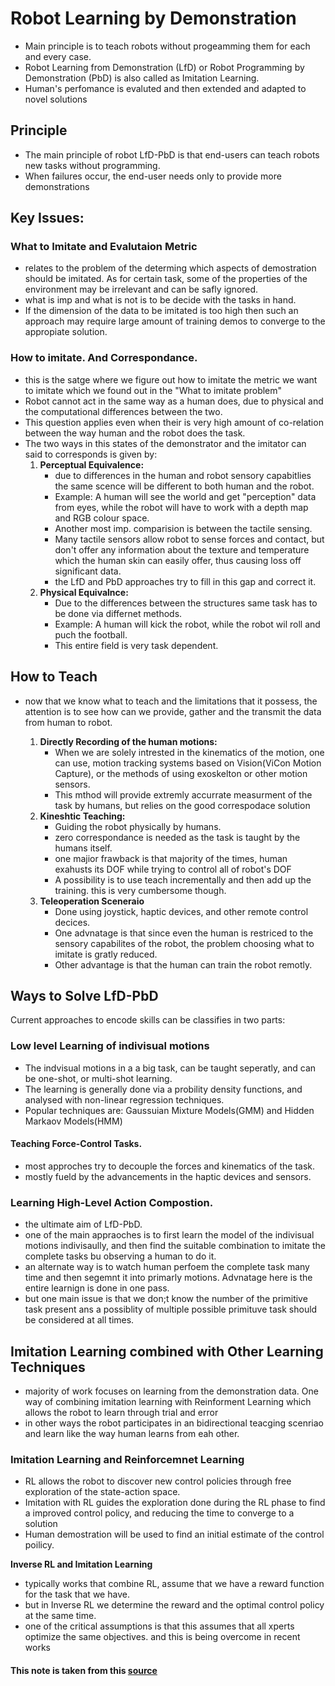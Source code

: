 # Robot Learning by Demonstration 
* Main principle is to teach robots without progeamming them for each and every case.
* Robot Learning from Demonstration (LfD) or Robot Programming by Demonstration (PbD) is also called as Imitation Learning.
* Human's perfomance is evaluted and then extended and adapted to novel solutions

## Principle
* The main principle of robot LfD-PbD is that end-users can teach robots new tasks without programming.
* When failures occur, the end-user needs only to provide more demonstrations

## Key Issues:
### What to Imitate and Evalutaion Metric
* relates to the problem of the determing which aspects of demostration should be imitated. As for certain task, some of the properties of the environment may be irrelevant and can be safly ignored. 
* what is imp and what is not is to be decide with the tasks in hand.
*  If the dimension of the data to be imitated is too high then such an approach may require large amount of training demos to converge to the appropiate solution.
### How to imitate. And Correspondance.
* this is the satge where we figure out how to imitate the metric we want to imitate which we found out in the "What to imitate problem"
* Robot cannot act in the same way as a human does, due to physical and the computational differences between the two.
* This question applies even when their is very high amount of co-relation between the way human and the robot does the task.
* The two ways in this states of the demonstrator and the imitator can said to corresponds is given by:
    1. **Perceptual Equivalence:**
        * due to differences in the human and robot sensory capabitlies the same scence will be different to both human and the robot.
        * Example: A human will see the world and get "perception" data from eyes, while the robot will have to work with a depth map and RGB colour space.
        * Another most imp. comparision is between the tactile sensing.
        * Many tactile sensors allow robot to sense forces and contact, but don't offer any information about the texture and temperature which the human skin can easily offer, thus causing loss off significant data.
        * the LfD and PbD approaches try to fill in this gap and correct it.
    2. **Physical Equivalnce:**
        * Due to the differences between the structures same task has to be done via differnet methods.
        * Example: A human will kick the robot, while the robot wil roll and puch the football.
        * This entire field is very task dependent.
## How to Teach
* now that we know what to teach and the limitations that it possess, the attention is to see how can we provide, gather and the transmit the data from  human to robot.
    
    1. **Directly Recording of the human motions:**
        * When we are solely intrested in the kinematics of the motion, one can use, motion tracking systems based on Vision(ViCon Motion Capture), or the methods of using exoskelton or other motion sensors.
        * This mthod will provide extremly accurrate measurment of the task by humans, but relies on the good correspodace solution
    2. **Kineshtic Teaching:**
        * Guiding the robot physically by humans.
        * zero correspondance is needed as the task is taught by the humans itself. 
        * one majior frawback is that majority of the times, human exahusts its DOF while trying to control all of robot's DOF
        * A possibility is to use teach incrementally and then add up the training. this is very cumbersome though.
    3. **Teleoperation Sceneraio**
        * Done using joystick, haptic devices, and other remote control decices.
        * One advnatage is that since even the human is restriced to the sensory capabilites of the robot, the problem choosing what to imitate is gratly reduced.
        * Other advantage is that the human can train the robot remotly.
    
## Ways to Solve LfD-PbD
Current approaches to encode skills can be classifies in two parts:
###  Low level Learning of indivisual motions
* The indvisual motions in a a big task, can be taught seperatly, and can be one-shot, or multi-shot learning. 
* The learning is generally done via a probility density functions, and analysed with non-linear regression techniques.
* Popular techniques are: Gaussuian Mixture Models(GMM) and Hidden Markaov Models(HMM)
#### Teaching Force-Control Tasks.
* most approches try to decouple the forces and kinematics of the task.
* mostly fueld by the advancements in the haptic devices and sensors.

### Learning High-Level Action Compostion.
* the ultimate aim of LfD-PbD.
* one of the main appraoches is to first learn the model of the indivisual motions indivisaully, and then find the suitable combination to imitate the complete tasks bu observing a human to do it.
* an alternate way is to watch human perfoem the complete task many time and then segemnt it into primarly motions. Advnatage here is the entire learnign is done in one pass.
*  but one main issue is that we don;t know the number of the primitive task present ans a possiblity of multiple possible primituve task should be considered at all times.

## Imitation Learning combined with Other Learning Techniques

* majority of work focuses on learning from the demonstration data. One way of combining imitation learning with Reinforment Learning which allows the robot to learn through trial and error
* in other ways the robot participates in an bidirectional teacging scenriao and learn like the way human learns from eah other.

### Imitation Learning and Reinforcemnet Learning
* RL allows the robot to discover new control policies through free exploration of the state-action space. 
* Imitation with RL guides the exploration done during the RL phase to find a improved control policy, and reducing the time to converge to a solution
*  Human demostration will be used to find an initial estimate of the control poilicy.


**Inverse RL and Imitation Learning**
* typically works that combine RL, assume that we have a reward function for the task that we have. 
* but in Inverse RL we determine the reward and the optimal control policy at the same time.
* one of the critical assumptions is that this assumes that all xperts optimize the same objectives. and this is being overcome in recent works


#### This note is taken from this [source](http://www.scholarpedia.org/article/Robot_learning_by_demonstration)